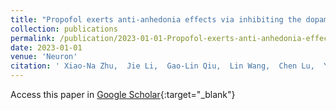 ```yaml
---
title: "Propofol exerts anti-anhedonia effects via inhibiting the dopamine transporter"
collection: publications
permalink: /publication/2023-01-01-Propofol-exerts-anti-anhedonia-effects-via-inhibiting-the-dopamine-transporter
date: 2023-01-01
venue: 'Neuron'
citation: ' Xiao-Na Zhu,  Jie Li,  Gao-Lin Qiu,  Lin Wang,  Chen Lu,  Yi-Ge Guo,  Ke-Xin Yang,  Fang Cai,  Tao Xu,  Ti-Fei Yuan,  Ji Hu, &quot;Propofol exerts anti-anhedonia effects via inhibiting the dopamine transporter.&quot; Neuron, 2023.'
---
```

Access this paper in [Google Scholar](https://scholar.google.com/scholar?q=Propofol+exerts+anti+anhedonia+effects+via+inhibiting+the+dopamine+transporter){:target="_blank"}